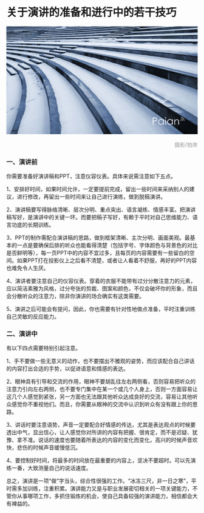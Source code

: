 # 关于演讲的准备和进行中的若干技巧

![变奏](images/bianzou.jpg)
<div style="margin-top:5px;color:#999;text-align:right;">摄影/拍岸</div>

### 一、演讲前
 
你需要准备好演讲稿和PPT，注意仪容仪表。具体来说需注意如下五点。
 
1、安排好时间，如果时间允许，一定要提前完成，留出一些时间来采纳别人的建议，进行修改，再留出一些时间来让自己进行演练，做到脱稿演讲。
 
2、演讲稿要写得脉络清晰、层次分明、重点突出、语言凝练、情感丰富。把演讲稿写好，是演讲中的关键一环。而要把稿子写好，有赖于平时对自己思维能力、语言功底的长期训练。
 
3、PPT的制作需配合演讲稿的思路，做到框架清晰、主次分明、画面美观。最基本的一点是要确保后排的听众也能看得清楚（包括字号、字体颜色与背景色的对比是否鲜明等），每一页PPT中的内容不宜过多，且每页的内容需要有一些留白的空间。如果PPT打在投影仪上之后看不清楚，或者让人看着不舒服，再好的PPT内容也难免令人生厌。
 
4、演讲者要注意自己的仪容仪表。穿着的衣服不能带有过分分散注意力的元素，应以简洁素雅为风格，过分夸张的剪裁、图案和颜色，不仅会破坏你的形象，而且会分散听众的注意力，除非你演讲的场合确实有这类需要。
 
5、演讲之后可能会有提问，因此，你也需要有针对性地做点准备，平时注重训练自己灵敏的反应能力。
 
### 二、演讲中
 
有以下四点需要特别引起注意。
 
1、手不要做一些无意义的动作，也不要摆出不雅观的姿势，而应该配合自己讲话的内容打出合适的手势，以促进语意和情感的表达。
 
2、眼神具有引导和交流的作用，眼神不要胡乱往左右两侧看，否则容易把听众的注意力引向左右两侧，也不要专门集中在某一个或几个人身上，否则一方面容易让这几个人感觉到紧张，另一方面也无法跟其他听众达成良好的交流，容易让其他听众感觉你不重视他们。而且，你需要从眼神的交流中认识到听众有没有跟上你的思路。
 
3、讲话时要注意语势，声音一定要配合好情感的传达，尤其是表达观点的时候要透出中气，显出信心，让人感觉你对所讲的内容有把握、很肯定，而不是迟疑、犹豫、拿不准。说话的速度也要随着所表达的内容的变化而变化，高兴的时候声音欢快，悲伤的时候声音缓慢低沉。
 
4、要控制好时间，将最多的时间放在最重要的内容上，坚决不要超时。可以先演练一番，大致测量自己的说话速度。
 
总之，演讲是一项“做”字当头，综合性很强的工作。“冰冻三尺，非一日之寒”，平时需多加训练，注重积累。演讲能力又是与职业发展密切相关的一项关键能力，不管你从事哪项工作，多抓住锻炼的机会，使自己具备较强的演讲能力，相信都会大有裨益的。
